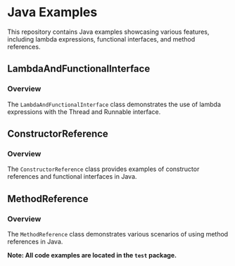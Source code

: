 # Java Examples

This repository contains Java examples showcasing various features, including lambda expressions, functional interfaces, and method references.

## LambdaAndFunctionalInterface

### Overview

The `LambdaAndFunctionalInterface` class demonstrates the use of lambda expressions with the Thread and Runnable interface.

## ConstructorReference

### Overview

The `ConstructorReference` class provides examples of constructor references and functional interfaces in Java.

## MethodReference

### Overview

The `MethodReference` class demonstrates various scenarios of using method references in Java.

**Note: All code examples are located in the `test` package.**
